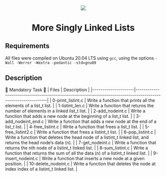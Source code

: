 <h4 align="center">
<div class=HeaderSticker>
<img src="https://media.giphy.com/media/9xBkeTB5XY1ahOqgMW/giphy.gif"/>
</div>
<h1 align="center"> More Singly Linked Lists </h1>
</h4>

## Requirements
All files were compiled on Ubuntu 20.04 LTS using `gcc`, using the options `-Wall -Werror -Wextra -pedantic -std=gnu89`

## Description
:ocean: Mandatory Task :ocean:
| Files               | Description                                                                                                   |
|---------------------|---------------------------------------------------------------------------------------------------------------|
| 0-print_listint.c   | Write a function that prints all the elements of a list_t list.                                               |
| 1-listint_len.c     | Write a function that returns the number of elements in a linked list_t list.                                 |
| 2-add_nodeint.c     | Write a function that adds a new node at the beginning of a list_t list.                                      |
| 3-add_nodeint_end.c | Write a function that adds a new node at the end of a list_t list.                                            |
| 4-free_listint.c    | Write a function that frees a list_t list.                                                                    |
| 5-free_listint2.c   | Write a function that frees a listint_t list.                                                                 |
| 6-pop_listint.c     | Write a function that deletes the head node of a listint_t linked list, and returns the head node’s data (n). |
| 7-get_nodeint.c     | Write a function that returns the nth node of a listint_t linked list.                                        |
| 8-sum_listint.c     | Write a function that returns the sum of all the data (n) of a listint_t linked list.                         |
| 9-insert_nodeint.c  | Write a function that inserts a new node at a given position.                                                 |
| 10-delete_nodeint.c | Write a function that deletes the node at index index of a listint_t linked list.                             |
